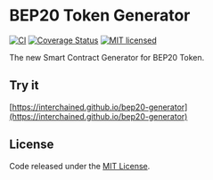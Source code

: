 # BEP20 Token Generator

[![CI](https://github.com/interchained/bep20-generator/workflows/CI/badge.svg?branch=master)](https://github.com/interchained/bep20-generator/actions/)
[![Coverage Status](https://coveralls.io/repos/github/interchained/bep20-generator/badge.svg?branch=master)](https://coveralls.io/github/interchained/bep20-generator?branch=master)
[![MIT licensed](https://img.shields.io/github/license/interchained/bep20-generator.svg)](https://github.com/interchained/bep20-generator/blob/master/LICENSE)

The new Smart Contract Generator for BEP20 Token.

## Try it

[https://interchained.github.io/bep20-generator](https://interchained.github.io/bep20-generator)

## License

Code released under the [MIT License](https://github.com/interchained/bep20-generator/blob/master/LICENSE).
